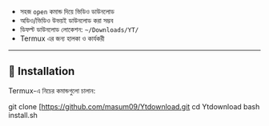 - সহজ `open` কমান্ড দিয়ে ভিডিও ডাউনলোড  
- অডিও/ভিডিও উভয়ই ডাউনলোড করা সম্ভব  
- ডিফল্ট ডাউনলোড লোকেশন: `~/Downloads/YT/`  
- Termux এর জন্য হালকা ও কার্যকরী  

---

## 🚀 Installation

Termux-এ নিচের কমান্ডগুলো চালান:

git clone [https://github.com/masum09/Ytdownload.git
cd Ytdownload
bash install.sh
